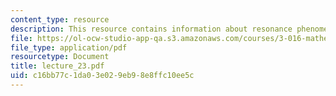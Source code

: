 ```yaml
---
content_type: resource
description: This resource contains information about resonance phenomena.
file: https://ol-ocw-studio-app-qa.s3.amazonaws.com/courses/3-016-mathematics-for-materials-scientists-and-engineers-fall-2005/c16bb77c1da03e029eb98e8ffc10ee5c_lecture_23.pdf
file_type: application/pdf
resourcetype: Document
title: lecture_23.pdf
uid: c16bb77c-1da0-3e02-9eb9-8e8ffc10ee5c
---
```

